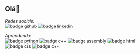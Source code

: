 ## Olá👋
*Redes sociais:* \
<a href="https://github.com/sarahbeatriz0205"><img src="https://img.shields.io/badge/-GITHUB-181717?logo=github&logoColor=white&style=for-the-badge" alt="badge github"/></a> <a href="https://www.linkedin.com/in/sarah-nascimento-840247367"><img src="https://img.shields.io/badge/linkedin-%230077B5.svg?style=for-the-badge&logo=linkedin&logoColor=white" alt="badge linkedin"/></a> 

*Aprendendo:* \
<img src="https://img.shields.io/badge/-PYTHON-3776AB?logo=python&logoColor=white&style=for-the-badge" alt="badge python"/> <img src="https://img.shields.io/badge/C%2B%2B-00599C?style=for-the-badge&logo=c%2B%2B&logoColor=white" alt="badge c++"/> <img src="https://img.shields.io/badge/-ASSEMBLY-181717?style=for-the-badge" alt="badge assembly"> <img src="https://img.shields.io/badge/-HTML-E34F26?logo=html5&logoColor=white&style=for-the-badge" alt="badge html"/> <img src="https://img.shields.io/badge/-CSS-0082F0?logo=css&logoColor=white&style=for-the-badge" alt="badge css"/> <img src="https://img.shields.io/badge/C%2B%2B-00599C?style=for-the-badge&logo=c%2B%2B&logoColor=white" alt="badge c++"/>


